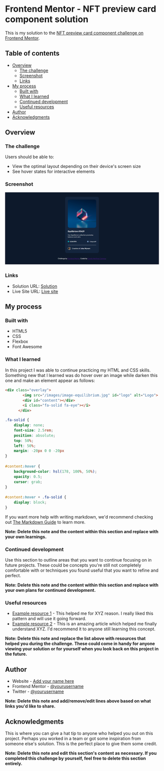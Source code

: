 # Frontend Mentor - NFT preview card component solution

This is my solution to the [NFT preview card component challenge on Frontend Mentor](https://www.frontendmentor.io/challenges/nft-preview-card-component-SbdUL_w0U).

## Table of contents

- [Overview](#overview)
  - [The challenge](#the-challenge)
  - [Screenshot](#screenshot)
  - [Links](#links)
- [My process](#my-process)
  - [Built with](#built-with)
  - [What I learned](#what-i-learned)
  - [Continued development](#continued-development)
  - [Useful resources](#useful-resources)
- [Author](#author)
- [Acknowledgments](#acknowledgments)

## Overview

### The challenge

Users should be able to:

- View the optimal layout depending on their device's screen size
- See hover states for interactive elements

### Screenshot

![](./images/screenshot.png)

### Links

- Solution URL: [Solution](https://github.com/camilomcm/NFT)
- Live Site URL: [Live site](https://camilomcm.github.io/NFT/)

## My process

### Built with

- HTML5
- CSS
- Flexbox
- Font Awesome

### What I learned

In this project I was able to continue practicing my HTML and CSS skills. Something new that I learned was do hover over an image while darken this one and make an element appear as follows:

```html
<div class="overlay">
        <img src="/images/image-equilibrium.jpg" id="logo" alt="Logo">
        <div id="content"></div>
        <i class="fa-solid fa-eye"></i>
      </div>
```
```css
.fa-solid {
    display: none;
    font-size: 2.5rem;
    position: absolute;
    top: 50%;
    left: 50%;
    margin: -20px 0 0 -20px
}

#content:hover {
    background-color: hsl(178, 100%, 50%);
    opacity: 0.5;
    cursor: grab;
}

#content:hover + .fa-solid {
    display: block;
}
```

If you want more help with writing markdown, we'd recommend checking out [The Markdown Guide](https://www.markdownguide.org/) to learn more.

**Note: Delete this note and the content within this section and replace with your own learnings.**

### Continued development

Use this section to outline areas that you want to continue focusing on in future projects. These could be concepts you're still not completely comfortable with or techniques you found useful that you want to refine and perfect.

**Note: Delete this note and the content within this section and replace with your own plans for continued development.**

### Useful resources

- [Example resource 1](https://www.example.com) - This helped me for XYZ reason. I really liked this pattern and will use it going forward.
- [Example resource 2](https://www.example.com) - This is an amazing article which helped me finally understand XYZ. I'd recommend it to anyone still learning this concept.

**Note: Delete this note and replace the list above with resources that helped you during the challenge. These could come in handy for anyone viewing your solution or for yourself when you look back on this project in the future.**

## Author

- Website - [Add your name here](https://www.your-site.com)
- Frontend Mentor - [@yourusername](https://www.frontendmentor.io/profile/yourusername)
- Twitter - [@yourusername](https://www.twitter.com/yourusername)

**Note: Delete this note and add/remove/edit lines above based on what links you'd like to share.**

## Acknowledgments

This is where you can give a hat tip to anyone who helped you out on this project. Perhaps you worked in a team or got some inspiration from someone else's solution. This is the perfect place to give them some credit.

**Note: Delete this note and edit this section's content as necessary. If you completed this challenge by yourself, feel free to delete this section entirely.**
